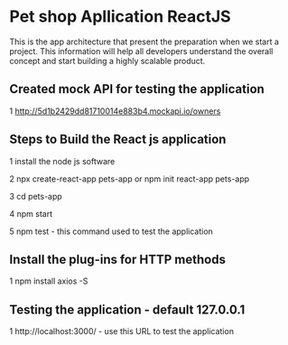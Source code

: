 # Pet shop Apllication ReactJS

This is the app architecture that present the preparation when we start a project. This information will help all developers understand the overall concept and start building a highly scalable product.


## Created mock API for testing the application

1 http://5d1b2429dd81710014e883b4.mockapi.io/owners

## Steps to Build the React js application

1 install the node js software

2 npx create-react-app pets-app or npm init react-app pets-app

3 cd pets-app

4 npm start

5 npm test - this command used to test the application


## Install the plug-ins for HTTP methods

1 npm install axios -S

## Testing the application - default 127.0.0.1

1 http://localhost:3000/ - use this URL to test the application
